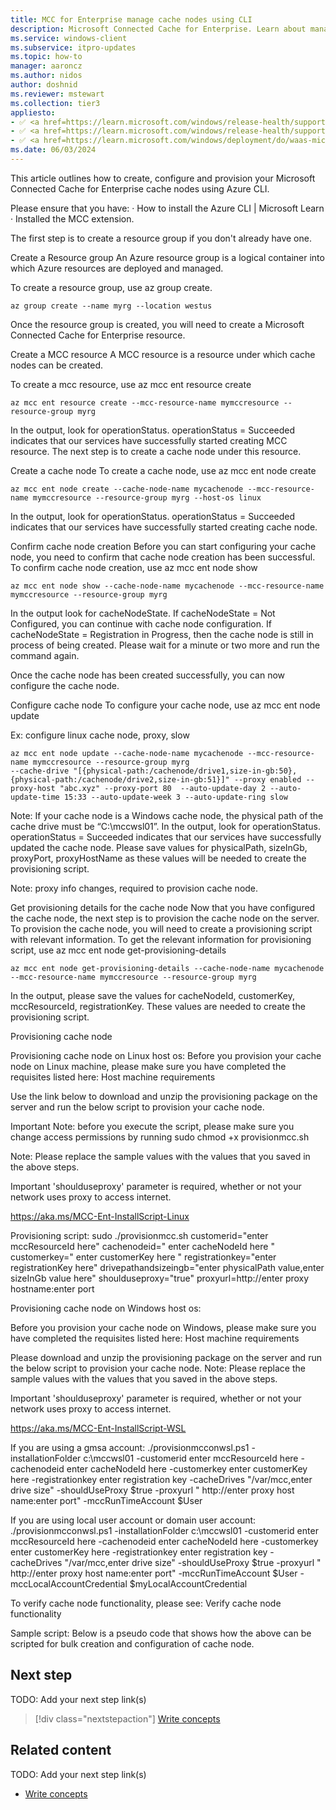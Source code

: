 ```yaml
---
title: MCC for Enterprise manage cache nodes using CLI
description: Microsoft Connected Cache for Enterprise. Learn about managing cache nodes using CLI
ms.service: windows-client
ms.subservice: itpro-updates
ms.topic: how-to
manager: aaroncz
ms.author: nidos
author: doshnid
ms.reviewer: mstewart
ms.collection: tier3
appliesto: 
- ✅ <a href=https://learn.microsoft.com/windows/release-health/supported-versions-windows-client target=_blank>Windows 11</a>
- ✅ <a href=https://learn.microsoft.com/windows/release-health/supported-versions-windows-client target=_blank>Windows 10</a>
- ✅ <a href=https://learn.microsoft.com/windows/deployment/do/waas-microsoft-connected-cache target=_blank>Microsoft Connected Cache for Enterprise</a>	
ms.date: 06/03/2024
---
```


This article outlines how to create, configure and provision your Microsoft Connected Cache for Enterprise cache nodes using Azure CLI. 
 
Please ensure that you have:
  · How to install the Azure CLI | Microsoft Learn
  · Installed the MCC extension.

The first step is to create a resource group if you don't already have one.

Create a Resource group
An Azure resource group is a logical container into which Azure resources are deployed and managed. 

To create a resource group, use az group create.

```azurecli-interactive
az group create --name myrg --location westus
```

Once the resource group is created, you will need to create a Microsoft Connected Cache for Enterprise resource.


Create a MCC resource
A MCC resource is a resource under which cache nodes can be created.

To create a mcc resource, use az mcc ent resource create

```azurecli-interactive
az mcc ent resource create --mcc-resource-name mymccresource --resource-group myrg
```

In the output, look for operationStatus. operationStatus = Succeeded indicates that our services have successfully started creating MCC resource.
The next step is to create a cache node under this resource.


Create a cache node
To create a cache node, use az mcc ent node create

```azurecli-interactive
az mcc ent node create --cache-node-name mycachenode --mcc-resource-name mymccresource --resource-group myrg --host-os linux
```

In the output, look for operationStatus. operationStatus = Succeeded indicates that our services have successfully started creating cache node.


Confirm cache node creation
Before you can start configuring your cache node, you need to confirm that cache node creation has been successful. 
To confirm cache node creation, use az mcc ent node show

```azurecli-interactive
az mcc ent node show --cache-node-name mycachenode --mcc-resource-name mymccresource --resource-group myrg  
```

In the output look for cacheNodeState. If cacheNodeState = Not Configured, you can continue with cache node configuration.
If cacheNodeState = Registration in Progress, then the cache node is still in process of being created. Please wait for a minute or two more and run the command again.

Once the cache node has been created successfully, you can now configure the cache node.


Configure cache node
To configure your cache node, use az mcc ent node update

Ex: configure linux cache node, proxy, slow

```azurecli-interactive
az mcc ent node update --cache-node-name mycachenode --mcc-resource-name mymccresource --resource-group myrg
--cache-drive "[{physical-path:/cachenode/drive1,size-in-gb:50},{physical-path:/cachenode/drive2,size-in-gb:51}]" --proxy enabled --proxy-host "abc.xyz" --proxy-port 80  --auto-update-day 2 --auto-update-time 15:33 --auto-update-week 3 --auto-update-ring slow
```

Note: If your cache node is a Windows cache node, the physical path of the cache drive must be “C:\mccwsl01”. 
In the output, look for operationStatus. operationStatus = Succeeded indicates that our services have successfully updated the cache node.
Please save values for physicalPath, sizeInGb, proxyPort, proxyHostName as these values will be needed to create the provisioning script.

Note: proxy info changes, required to provision cache node.


Get provisioning details for the cache node
Now that you have configured the cache node, the next step is to provision the cache node on the server. To provision the cache node, you will need to create a provisioning script with relevant information.
To get the relevant information for provisioning script, use az mcc ent node get-provisioning-details

```azurecli-interactive
az mcc ent node get-provisioning-details --cache-node-name mycachenode --mcc-resource-name mymccresource --resource-group myrg
```

In the output, please save the values for cacheNodeId, customerKey, mccResourceId, registrationKey. These values are needed to create the provisioning script.

Provisioning cache node

Provisioning cache node on Linux host os:
Before you provision your cache node on Linux machine, please make sure you have completed the requisites listed here: Host machine requirements

Use the link below to download and unzip the provisioning package on the server and run the below script to provision your cache node. 

Important
Note: before you execute the script,  please make sure you change access permissions by running sudo chmod +x provisionmcc.sh

Note: Please replace the sample values with the values that you saved in the above steps.

Important
'shoulduseproxy' parameter is required, whether or not your network uses proxy to access internet.


https://aka.ms/MCC-Ent-InstallScript-Linux

   
Provisioning script:
sudo ./provisionmcc.sh customerid="enter mccResourceId here" cachenodeid=" enter cacheNodeId here " customerkey=" enter customerKey here " registrationkey="enter registrationKey here" drivepathandsizeingb="enter physicalPath value,enter sizeInGb value here" shoulduseproxy="true" proxyurl=http://enter proxy hostname:enter port



Provisioning cache node on Windows host os:

Before you provision your cache node on Windows, please make sure you have completed the requisites listed here: Host machine requirements

Please download and unzip the provisioning package on the server and run the below script to provision your cache node.
Note: Please replace the sample values with the values that you saved in the above steps.

Important
'shoulduseproxy' parameter is required, whether or not your network uses proxy to access internet.


https://aka.ms/MCC-Ent-InstallScript-WSL

If you are using a gmsa account:
./provisionmcconwsl.ps1 -installationFolder c:\mccwsl01 -customerid enter mccResourceId here -cachenodeid enter cacheNodeId here -customerkey enter customerKey here -registrationkey enter registration key -cacheDrives "/var/mcc,enter drive size"  -shouldUseProxy $true -proxyurl " http://enter proxy host name:enter port"  -mccRunTimeAccount $User


If you are using local user account or domain user account:
./provisionmcconwsl.ps1 -installationFolder c:\mccwsl01 -customerid enter mccResourceId here -cachenodeid enter cacheNodeId here -customerkey enter customerKey here -registrationkey enter registration key -cacheDrives "/var/mcc,enter drive size"  -shouldUseProxy $true -proxyurl " http://enter proxy host name:enter port"  -mccRunTimeAccount $User -mccLocalAccountCredential $myLocalAccountCredential 





To verify cache node functionality, please see: Verify cache node functionality


Sample script:
Below is a pseudo code that shows how the above can be scripted for bulk creation and configuration of cache node.



## Next step

TODO: Add your next step link(s)

> [!div class="nextstepaction"]
> [Write concepts](article-concept.md)

<!-- OR -->

## Related content

TODO: Add your next step link(s)

- [Write concepts](article-concept.md)

<!--
Remove all the comments in this template before you sign-off or merge to the main branch.
-->

